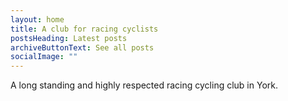 ```yaml
---
layout: home
title: A club for racing cyclists
postsHeading: Latest posts
archiveButtonText: See all posts
socialImage: ""
---
```

A long standing and highly respected racing cycling club in York.